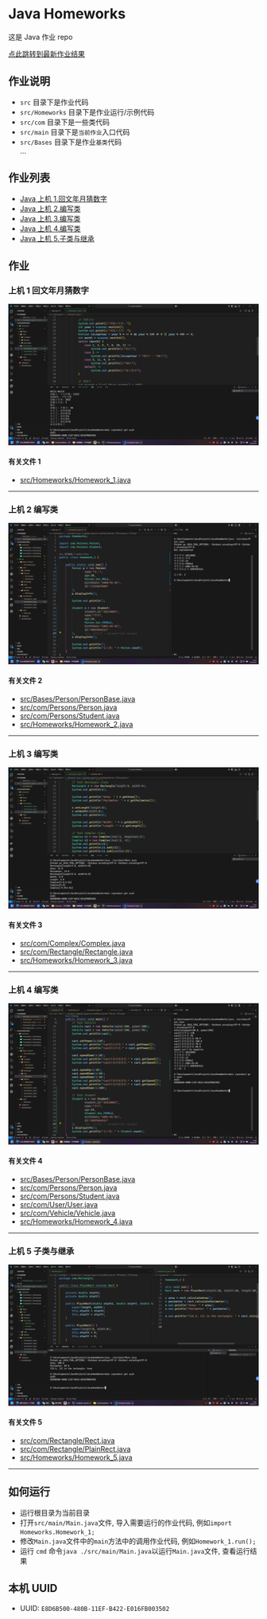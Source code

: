 # Java Homeworks

这是 Java 作业 repo

[点此跳转到最新作业结果](#上机-5-子类与继承)

## 作业说明

- `src` 目录下是作业代码
- `src/Homeworks` 目录下是作业运行/示例代码
- `src/com` 目录下是一些类代码
- `src/main` 目录下是`当前作业`入口代码
- `src/Bases` 目录下是作业`基类`代码  
  ...

## 作业列表

- [Java 上机 1.回文年月猜数字](/src/Homeworks/Homework_1.java)
- [Java 上机 2.编写类](/src/Homeworks/Homework_2.java)
- [Java 上机 3.编写类](/src/Homeworks/Homework_3.java)
- [Java 上机 4.编写类](/src/Homeworks/Homework_4.java)
- [Java 上机 5.子类与继承](/src/Homeworks/Homework_5.java)

## 作业

### 上机 1 回文年月猜数字

![Java上机1.回文年月猜数字](/resources/Homework_1_Result.png)

#### 有关文件 1

- [src/Homeworks/Homework_1.java](/src/Homeworks/Homework_1.java)

---

### 上机 2 编写类

![Java上机2.编写类](/resources/Homework_2_Result.png)

#### 有关文件 2

- [src/Bases/Person/PersonBase.java](/src/Bases/Person/PersonBase.java)
- [src/com/Persons/Person.java](/src/com/Persons/Person.java)
- [src/com/Persons/Student.java](/src/com/Persons/Student.java)
- [src/Homeworks/Homework_2.java](/src/Homeworks/Homework_2.java)

---

### 上机 3 编写类

![Java上机3.编写类](/resources/Homework_3_Result.png)

#### 有关文件 3

- [src/com/Complex/Complex.java](/src/com/Complex/Complex.java)
- [src/com/Rectangle/Rectangle.java](/src/com/Rectangle/Rectangle.java)
- [src/Homeworks/Homework_3.java](/src/Homeworks/Homework_3.java)

---

### 上机 4 编写类

![Java上机4.编写类](/resources/Homework_4_Result.png)

#### 有关文件 4

- [src/Bases/Person/PersonBase.java](/src/Bases/Person/PersonBase.java)
- [src/com/Persons/Person.java](/src/com/Persons/Person.java)
- [src/com/Persons/Student.java](/src/com/Persons/Student.java)
- [src/com/User/User.java](/src/com/User/User.java)
- [src/com/Vehicle/Vehicle.java](/src/com/Vehicle/Vehicle.java)
- [src/Homeworks/Homework_4.java](/src/Homeworks/Homework_4.java)

---

### 上机 5 子类与继承

![Java上机5.子类与继承](/resources/Homework_5_Result.png)

#### 有关文件 5

- [src/com/Rectangle/Rect.java](/src/com/Rectangle/Rect.java)
- [src/com/Rectangle/PlainRect.java](/src/com/Rectangle/PlainRect.java)
- [src/Homeworks/Homework_5.java](/src/Homeworks/Homework_5.java)

---

## 如何运行

- 运行根目录为当前目录
- 打开`src/main/Main.java`文件, 导入需要运行的作业代码, 例如`import Homeworks.Homework_1;`
- 修改`Main.java`文件中的`main`方法中的调用作业代码, 例如`Homework_1.run();`
- 运行 `cmd` 命令`java ./src/main/Main.java`以运行`Main.java`文件, 查看运行结果

## 本机 UUID

- UUID: `E8D6B500-480B-11EF-B422-E016FB003502`
